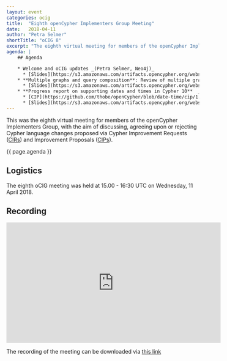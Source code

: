 ```yaml
---
layout: event
categories: ocig
title:  "Eighth openCypher Implementers Group Meeting"
date:   2018-04-11
author: "Petra Selmer"
shortTitle: "oCIG 8"
excerpt: "The eighth virtual meeting for members of the openCypher Implementers Group."
agenda: |
    ## Agenda

    * Welcome and oCIG updates _(Petra Selmer, Neo4j)_
      * [Slides](https://s3.amazonaws.com/artifacts.opencypher.org/website/ocig8/oCIG+8+-+Welcome.pdf)
    * **Multiple graphs and query composition**: Review of multiple graphs and query composition with work/proposals since the Third openCypher Implementers Meeting [(oCIM 3)](/event/2017/11/13/ocim3) in November 2017 at Nancy, France _(Stefan Plantikow, Neo4j)_
      * [Slides](https://s3.amazonaws.com/artifacts.opencypher.org/website/ocig8/Multiple+Graphs+(oCIG+8).pdf)
    * **Progress report on supporting dates and times in Cypher 10**  _(Tobias Lindaaker, Neo4j)_
      * [CIP](https://github.com/thobe/openCypher/blob/date-time/cip/1.accepted/CIP2015-08-06-date-time.adoc)
      * [Slides](https://s3.amazonaws.com/artifacts.opencypher.org/website/ocig8/oCIG+2018-04-11+-+CIP+2015-08-06+Date+and+Time.pdf)
---
```

This was the eighth virtual meeting for members of the openCypher Implementers Group, with the aim of discussing, agreeing upon or rejecting Cypher language changes proposed via Cypher Improvement Requests (<a href="https://github.com/opencypher/openCypher/issues?q=is%3Aopen+is%3Aissue+label%3ACIR" target="_blank">CIRs</a>) and Improvement Proposals (<a href="/cips/" target="_blank">CIPs</a>).

{{ page.agenda }}

## Logistics

The eighth oCIG meeting was held at 15.00 - 16:30 UTC on Wednesday, 11 April 2018. 

## Recording

<iframe width="560" height="315" src="https://www.youtube.com/embed/_U9r53oOfaQ" frameborder="0" allow="encrypted-media" allowfullscreen></iframe>

The recording of the meeting can be downloaded via [this link](https://s3.amazonaws.com/artifacts.opencypher.org/website/ocig8/2018-04-11-oCIG8.mp4.zip)
